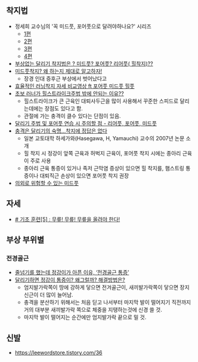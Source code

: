 ## 착지법
- 정세희 교수님의 '꼭 미드풋, 포어풋으로 달려야하나요?' 시리즈
	- [1편](https://blog.naver.com/braindrjung/222186406990)
	- [2편](https://blog.naver.com/braindrjung/222187531558)
	- [3편](https://blog.naver.com/braindrjung/222188761089)
	- [4편](https://blog.naver.com/braindrjung/222189921425)
- [부상없는 달리기 착지법은 ? 미드풋? 포어풋? 리어풋( 힐착지)??](https://www.youtube.com/watch?v=sZCcc3vim9U)
- [미드풋착지? 왜 하는지 제대로 알고하자!](https://www.youtube.com/watch?v=9NKcVNUxXLg)
	- 장경 인대 증후근 부상에서 벗어났다고 	
- [효율적인 러닝착지 자세 비교영상 ft 포어풋 미드풋 힐풋](https://www.youtube.com/watch?v=v6WdwASk5wY)
- [초보 러너가 힐스트라이크주법 밖에 안되는 이유??](https://www.youtube.com/watch?v=f0JaXavybfY)
	- 힐스트라이크가 큰 근육인 대퇴사두근을 많이 사용해서 꾸준한 스피드로 달리는데에는 장점도 있다고 함.
	- 관절에 가는 충격이 클수 있다는 단점이 있음.
- [달리기 주법 및 포어풋 연습 시 주의할 점 - 리어풋, 포어풋, 미드풋](https://leewordstore.tistory.com/20)
- [충격은 달리기의 숙명…착지에 정답은 없다](https://www.mk.co.kr/news/it/view/2020/12/1246382/)
	- 일본 교토대학 하세가와(Hasegawa, H, Yamauchi) 교수의 2007년 논문 소개
	- 힐 착지 시 정강이 앞쪽 근육과 허벅지 근육이, 포어풋 착지 시에는 종아리 근육이 주로 사용
	- 종아리 근육 통증이 있거나 족저 근막염 증상이 있으면 힐 착지를, 햄스트링 통증이나 대퇴직근 손상이 있으면 포어풋 착지 권장
- [의외로 위험할 수 있는 미드풋](https://www.youtube.com/watch?v=Iy06Lintk8g)

## 자세
- [# 기초 훈련[5] : 무릎! 무릎! 무릎을 올려야 한다!](https://jayv2en.tistory.com/13)


## 부상 부위별
### 전경골근
- [줄넘기를 했는데 정강이가 아픈 이유, ‘전경골근 통증’](https://www.hidoc.co.kr/healthstory/news/C0000480160)
- [달리기하면 정강이 통증이? 왜그럴까? 해결방법은?](https://www.youtube.com/watch?v=Prj2xXdFA7Y)
	- 엄지발가락쪽이 땅에 강하게 닿으면 전겨골근이, 새끼발가락쪽이 닿으면 장지신근이 더 많이 늘어남.
	- 충격을 분산하기 위해서는 처음 딛고 나서부터 마지막 발이 떨어지기 직전까지 거의 대부분 새끼발가락 쪽으로 체중을 지탱하는것에 신경 쓸 것.
	- 마지막 발이 떨어지는 순간에만 엄지발가락 끝으로 밀 것. 


## 신발
- https://leewordstore.tistory.com/36
